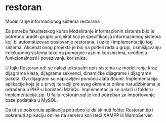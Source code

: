 # restoran
Modeliranje informacionog sistema restorana

Za potrebe fakultetskog kursa Modeliranje informacionih sistema bilo je potrebno uraditi grupni projekat koji je specifikacija informacionog sistema koji bi automatizovao poslovanje restorana, i uz to i implementaciju tog sistema.
Akcenat ovog projekta je bio na podeli rada u grupi, osmišljavanju celokupnog sistema tako da pomogne raznim korisnicima, uvođenju funkcionalnosti i povezivanju korisnika.

U fajlu Restoran.odt se nalazi tekstualni opis sistema uz modeliranje kroz dijagrame klasa, dijagrame sekvenci, dinamičke dijagrame i dijagrame paketa. Ovi dijagrami su napravljeni pomoću alata Bouml. Implementacija aplikacije koja je u prvoj iteraciji pre sveg okrenuta online narudžbinama je odrađena u PHP-u koristeći MzSQL.
Implementacija se nalazi u folderu implementacija.zip.
U fajlu restoran.sql je kod potreban za importovanje baze podataka u MySQL.

Da bi se pokrenula aplikacija potrebno je da skinuti folder Restoran.tip i pokrenuti aplikaciju online na serveru koristeći XAMPP ili WampServer.
